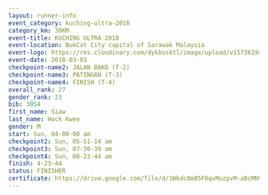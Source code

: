 ```yaml
--- 
layout: runner-info 
event_category: kuching-ultra-2018 
category_km: 30KM 
event-title: KUCHING ULTRA 2018 
event-location: BukCat City capital of Sarawak Malaysia 
event-logo: https://res.cloudinary.com/dykbosktl/image/upload/v1573619473/Logo/kuching-ultra-2018-logo_tlpvm5.png 
event-date: 2018-03-03 
checkpoint-name2: JALAN BAKO (T-2) 
checkpoint-name3: PATINGAN (T-3) 
checkpoint-name4: FINISH (T-4) 
overall_rank: 27
gender_rank: 23
bib: 3054
first_name: Siaw
last_name: Hock Kwee
gender: M
start: Sun, 04-00-00 am
checkpoint2: Sun, 05-51-14 am
checkpoint3: Sun, 07-30-39 am
checkpoint4: Sun, 08-23-44 am
finish: 4-23-44
status: FINISHER
certificate: https://drive.google.com/file/d/1WkdcOm85F0qvMuzpvM-aBcMNVsbJnPvS/view?usp=sharing
--- 
```

